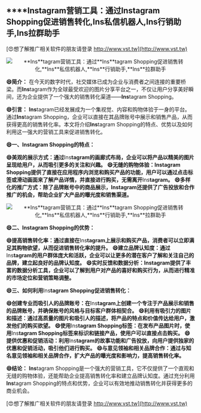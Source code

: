 ## ****Ins**tagram营销工具：通过**Ins**tagram Shopping促进销售转化,**Ins**私信机器人,**Ins**行销助手,**Ins**拉群助手**

[😍想了解推广相关软件的朋友请登录 http://www.vst.tw](http://www.vst.tw)

 <center><img src="https://vst.tw/MP4/tuiguang/png/7.png" alt="**Ins**tagram营销工具：通过**Ins**tagram Shopping促进销售转化,**Ins**私信机器人,**Ins**行销助手,**Ins**拉群助手"></center>

**😄简介：**
在今天的数字时代，社交媒体已成为企业与消费者之间连接的重要桥梁。而**Ins**tagram作为全球最受欢迎的图片分享平台之一，不仅让用户分享美好瞬间，还为企业提供了一个强大的销售转化渠道——**Ins**tagram Shopping。

**😄引言：**
**Ins**tagram已经发展成为一个集视觉、内容和购物体验于一身的平台。通过**Ins**tagram Shopping，企业可以直接在其品牌账号中展示和销售产品，从而获得更高的销售转化率。本文将介绍**Ins**tagram Shopping的特点、优势以及如何利用这一强大的营销工具来促进销售转化。

**😄一、**Ins**tagram Shopping的特点：**

**😄美观的展示方式：通过**Ins**tagram的画廊式布局，企业可以将产品以精美的图片呈现给用户，从而吸引更多的关注和兴趣。**
**😄无缝的购物体验：**Ins**tagram Shopping提供了直接在应用程序内浏览和购买产品的功能，用户可以通过点击标签或滑动画面来了解产品详情，并直接进行购买，无需离开**Ins**tagram。**
**😄多样化的推广方式：除了品牌账号中的商品展示，**Ins**tagram还提供了广告投放和合作推广的机会，帮助企业扩大产品的曝光度和销售渠道。**

 <center><img src="https://vst.tw/MP4/tuiguang/png/2.png" alt="**Ins**tagram营销工具：通过**Ins**tagram Shopping促进销售转化,**Ins**私信机器人,**Ins**行销助手,**Ins**拉群助手"></center>

**😄二、**Ins**tagram Shopping的优势：**

**😄提高销售转化率：通过直接在**Ins**tagram上展示和购买产品，消费者可以立即满足其购物欲望，从而促进销售转化率的提升。**
**😄建立品牌认知度：通过**Ins**tagram的用户群体庞大和活跃，企业可以让更多的潜在客户了解和关注自己的品牌，建立起良好的品牌认知度。**
**😄实时反馈和数据分析：**Ins**tagram提供了丰富的数据分析工具，企业可以了解到用户对产品的喜好和购买行为，从而进行精准的市场定位和营销策略调整。**

**😄三、如何利用**Ins**tagram Shopping促进销售转化：**

**😄创建专业而吸引人的品牌账号：在**Ins**tagram上创建一个专注于产品展示和销售的品牌账号，并确保账号的风格与目标客户群体相契合。**
**😄利用有吸引力的图片和描述：通过高质量的图片和吸引人的描述，将产品的特点和价值传达给用户，激发他们的购买欲望。**
**😄使用**Ins**tagram Shopping标签：在发布产品图片时，使用**Ins**tagram Shopping标签来标识和链接产品，使用户可以直接点击购买。**
**😄提供优惠和促销活动：利用**Ins**tagram的故事功能和广告投放，向用户提供独家的优惠和促销活动，吸引他们进行购买。**
**😄与意见领袖和相关品牌合作：通过与知名意见领袖和相关品牌合作，扩大产品的曝光度和影响力，提高销售转化率。**

**😄结论：**
**Ins**tagram Shopping是一个强大的营销工具，它不仅提供了一个直观和无缝的购物体验，还能帮助企业提高销售转化率和建立品牌认知度。通过充分利用**Ins**tagram Shopping的特点和优势，企业可以有效地推动销售转化并获得更多的商业机会。

[😍想了解推广相关软件的朋友请登录 http://www.vst.tw](http://www.vst.tw)



